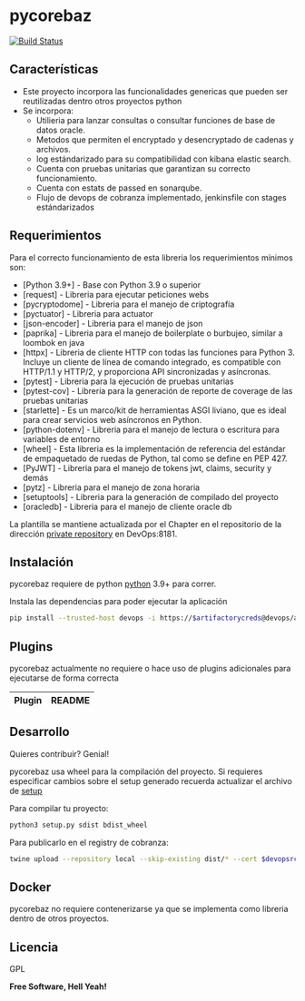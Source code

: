 # pycorebaz

[![Build Status](http://devops:8085/buildStatus/icon?job=DevOps%2Fpycorebaz)](http://devops:8085/job/DevOps/job/pycorebaz/)


## Características
- Este proyecto incorpora las funcionalidades genericas que pueden ser reutilizadas dentro otros proyectos python
- Se incorpora:
    - Utilieria para lanzar consultas o consultar funciones de base de datos oracle.
    - Metodos que permiten el encryptado y desencryptado de cadenas y archivos.
    - log estándarizado para su compatibilidad con kibana elastic search.
    - Cuenta con pruebas unitarias que garantizan su correcto funcionamiento.
    - Cuenta con estats de passed en sonarqube.
    - Flujo de devops de cobranza implementado, jenkinsfile con stages estándarizados

## Requerimientos

Para el correcto funcionamiento de esta libreria los requerimientos mínimos son:

- [Python 3.9+] - Base con Python 3.9 o superior
- [request] - Libreria para ejecutar peticiones webs
- [pycryptodome] - Libreria para el manejo de criptografía
- [pyctuator] - Libreria para actuator
- [json-encoder] - Libreria para el manejo de json
- [paprika] - Libreria para el manejo de boilerplate o burbujeo, similar a loombok en java
- [httpx] - Libreria de cliente HTTP con todas las funciones para Python 3. Incluye un cliente de línea de comando integrado, es compatible con HTTP/1.1 y HTTP/2, y proporciona API sincronizadas y asíncronas.
- [pytest] - Libreria para la ejecución de pruebas unitarias
- [pytest-cov] - Libreria para la generación de reporte de coverage de las pruebas unitarias
- [starlette] - Es un marco/kit de herramientas ASGI liviano, que es ideal para crear servicios web asíncronos en Python.
- [python-dotenv] - Libreria para el manejo de lectura o escritura para variables de entorno
- [wheel] - Esta libreria es la implementación de referencia del estándar de empaquetado de ruedas de Python, tal como se define en PEP 427.
- [PyJWT] - Libreria para el manejo de tokens jwt, claims, security y demás
- [pytz] - Libreria para el manejo de zona horaria
- [setuptools] - Libreria para la generación de compilado del proyecto
- [oracledb] - Libreria para el manejo de cliente oracle db

La plantilla se mantiene actualizada por el Chapter en el repositorio de la dirección [private repository][repo]
 en DevOps:8181.

## Instalación

pycorebaz requiere de python [python] 3.9+ para correr.

Instala las dependencias para poder ejecutar la aplicación

```sh
pip install --trusted-host devops -i https://$artifactorycreds@devops/artifactory/api/pypi/python-local/simple -r ./requirements.txt
```

## Plugins

pycorebaz actualmente no requiere o hace uso de plugins adicionales para ejecutarse de forma correcta

| Plugin | README |
| ------ | ------ |

## Desarrollo

Quieres contribuir? Genial!

pycorebaz usa wheel para la compilación del proyecto.
Si requieres especificar cambios sobre el setup generado recuerda actualizar el archivo de [setup] 

Para compilar tu proyecto:

```sh
python3 setup.py sdist bdist_wheel
```

Para publicarlo en el registry de cobranza:

```sh
twine upload --repository local --skip-existing dist/* --cert $devopsrcert --config-file ~/.pypirc
```

## Docker

pycorebaz no requiere contenerizarse ya que se implementa como libreria dentro de otros proyectos.

## Licencia

GPL

**Free Software, Hell Yeah!**

[//]: # (These are reference links used in the body of this note and get stripped out when the markdown processor does its job. There is no need to format nicely because it shouldn't be seen. Thanks SO - http://stackoverflow.com/questions/4823468/store-comments-in-markdown-syntax)

   [repo]: http://devops:8181/cloud/pycorebaz
   [python]: https://www.python.org/
   [setup]: <https://docs.python.org/3/distutils/setupscript.html>

